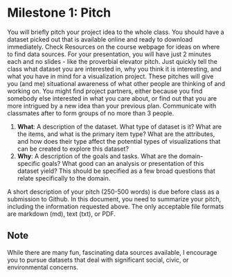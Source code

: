 # Milestone 1: Pitch
You will briefly pitch your project idea to the whole class. You should have a dataset picked out that is available online and ready to download immediately. Check Resources on the course webpage for ideas on where to find data sources. For your presentation, you will have just 2 minutes each and no slides - like the proverbial elevator pitch. Just quickly tell the class what dataset you are interested in, why you think it is interesting, and what you have in mind for a visualization project. These pitches will give you (and me) situational awareness of what other people are thinking of and working on. You might find project partners, either because you find somebody else interested in what you care about, or find out that you are more intrigued by a new idea than your previous plan. Communicate with classmates after to form groups of no more than 3 people.

1. **What**: A description of the dataset. What type of dataset is it? What are the items, and what is the primary item type? What are the attributes, and how does their type affect the potential types of visualizations that can be created to explore this dataset?
1. **Why**: A description of the goals and tasks. What are the domain-specific goals? What good can an analysis or presentation of this dataset yield? This should be specified as a few broad questions that relate specifically to the domain. 

A short description of your pitch (250-500 words) is due before class as a submission to Github. In this document, you need to summarize your pitch, including the information requested above. The only acceptable file formats are markdown (md), text (txt), or PDF.

## Note
While there are many fun, fascinating data sources available, I encourage you to pursue datasets that deal with significant social, civic, or environmental concerns.